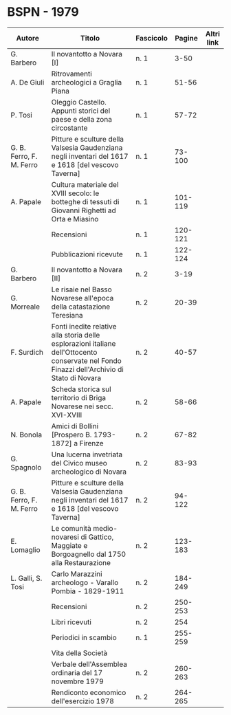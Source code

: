# BSPN - 1979

| Autore                   | Titolo                                                                                                                                      | Fascicolo | Pagine  | Altri link |
|--------------------------|---------------------------------------------------------------------------------------------------------------------------------------------|-----------|---------|------------|
| G. Barbero               | Il novantotto a Novara [I]                                                                                                                  | n. 1      | 3-50    |            |
| A. De Giuli              | Ritrovamenti archeologici a Graglia Piana                                                                                                   | n. 1      | 51-56   |            |
| P. Tosi                  | Oleggio Castello. Appunti storici del paese e della zona circostante                                                                        | n. 1      | 57-72   |            |
| G. B. Ferro, F. M. Ferro | Pitture e sculture della Valsesia Gaudenziana negli inventari del 1617 e 1618 [del vescovo Taverna]                                         | n. 1      | 73-100  |            |
| A. Papale                | Cultura materiale del XVIII secolo: le botteghe di tessuti di Giovanni Righetti ad Orta e Miasino                                           | n. 1      | 101-119 |            |
|                          | Recensioni                                                                                                                                  | n. 1      | 120-121 |            |
|                          | Pubblicazioni ricevute                                                                                                                      | n. 1      | 122-124 |            |
| G. Barbero               | Il novantotto a Novara [II]                                                                                                                 | n. 2      | 3-19    |            |
| G. Morreale              | Le risaie nel Basso Novarese all'epoca della catastazione Teresiana                                                                         | n. 2      | 20-39   |            |
| F. Surdich               | Fonti inedite relative alla storia delle esplorazioni italiane dell'Ottocento conservate nel Fondo Finazzi dell'Archivio di Stato di Novara | n. 2      | 40-57   |            |
| A. Papale                | Scheda storica sul territorio di Briga Novarese nei secc. XVI-XVIII                                                                         | n. 2      | 58-66   |            |
| N. Bonola                | Amici di Bollini [Prospero B. 1793-1872] a Firenze                                                                                          | n. 2      | 67-82   |            |
| G. Spagnolo              | Una lucerna invetriata del Civico museo archeologico di Novara                                                                              | n. 2      | 83-93   |            |
| G. B. Ferro, F. M. Ferro | Pitture e sculture della Valsesia Gaudenziana negli inventari del 1617 e 1618 [del vescovo Taverna]                                         | n. 2      | 94-122  |            |
| E. Lomaglio              | Le comunità medio-novaresi di Gattico, Maggiate e Borgoagnello dal 1750 alla Restaurazione                                                  | n. 2      | 123-183 |            |
| L. Galli, S. Tosi        | Carlo Marazzini archeologo - Varallo Pombia - 1829-1911                                                                                     | n. 2      | 184-249 |            |
|                          | Recensioni                                                                                                                                  | n. 2      | 250-253 |            |
|                          | Libri ricevuti                                                                                                                              | n. 2      | 254     |            |
|                          | Periodici in scambio                                                                                                                        | n. 1      | 255-259 |            |
|                          | Vita della Società                                                                                                                          |           |         |            |
|                          | Verbale dell'Assemblea ordinaria del 17 novembre 1979                                                                                       | n. 2      | 260-263 |            |
|                          | Rendiconto economico dell'esercizio 1978                                                                                                    | n. 2      | 264-265 |            |
